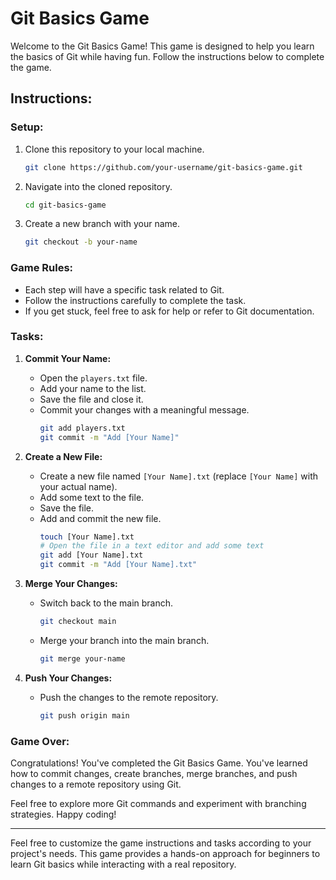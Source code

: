 # Git Basics Game

Welcome to the Git Basics Game! This game is designed to help you learn the basics of Git while having fun. Follow the instructions below to complete the game.

## Instructions:

### Setup:
1. Clone this repository to your local machine.
   ```bash
   git clone https://github.com/your-username/git-basics-game.git
   ```

2. Navigate into the cloned repository.
   ```bash
   cd git-basics-game
   ```

3. Create a new branch with your name.
   ```bash
   git checkout -b your-name
   ```

### Game Rules:
- Each step will have a specific task related to Git.
- Follow the instructions carefully to complete the task.
- If you get stuck, feel free to ask for help or refer to Git documentation.

### Tasks:
1. **Commit Your Name:**
   - Open the `players.txt` file.
   - Add your name to the list.
   - Save the file and close it.
   - Commit your changes with a meaningful message.
     ```bash
     git add players.txt
     git commit -m "Add [Your Name]"
     ```

2. **Create a New File:**
   - Create a new file named `[Your Name].txt` (replace `[Your Name]` with your actual name).
   - Add some text to the file.
   - Save the file.
   - Add and commit the new file.
     ```bash
     touch [Your Name].txt
     # Open the file in a text editor and add some text
     git add [Your Name].txt
     git commit -m "Add [Your Name].txt"
     ```

3. **Merge Your Changes:**
   - Switch back to the main branch.
     ```bash
     git checkout main
     ```

   - Merge your branch into the main branch.
     ```bash
     git merge your-name
     ```

4. **Push Your Changes:**
   - Push the changes to the remote repository.
     ```bash
     git push origin main
     ```

### Game Over:
Congratulations! You've completed the Git Basics Game. You've learned how to commit changes, create branches, merge branches, and push changes to a remote repository using Git.

Feel free to explore more Git commands and experiment with branching strategies. Happy coding!

---

Feel free to customize the game instructions and tasks according to your project's needs. This game provides a hands-on approach for beginners to learn Git basics while interacting with a real repository.
